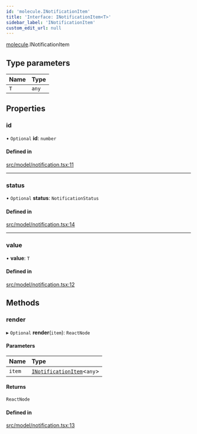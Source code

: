 ```yaml
---
id: 'molecule.INotificationItem'
title: 'Interface: INotificationItem<T>'
sidebar_label: 'INotificationItem'
custom_edit_url: null
---
```


[molecule](../namespaces/molecule).INotificationItem

## Type parameters

| Name | Type  |
| :--- | :---- |
| `T`  | `any` |

## Properties

### id

• `Optional` **id**: `number`

#### Defined in

[src/model/notification.tsx:11](https://github.com/DTStack/molecule/blob/22a59c7/src/model/notification.tsx#L11)

---

### status

• `Optional` **status**: `NotificationStatus`

#### Defined in

[src/model/notification.tsx:14](https://github.com/DTStack/molecule/blob/22a59c7/src/model/notification.tsx#L14)

---

### value

• **value**: `T`

#### Defined in

[src/model/notification.tsx:12](https://github.com/DTStack/molecule/blob/22a59c7/src/model/notification.tsx#L12)

## Methods

### render

▸ `Optional` **render**(`item`): `ReactNode`

#### Parameters

| Name   | Type                                                      |
| :----- | :-------------------------------------------------------- |
| `item` | [`INotificationItem`](molecule.INotificationItem)<`any`\> |

#### Returns

`ReactNode`

#### Defined in

[src/model/notification.tsx:13](https://github.com/DTStack/molecule/blob/22a59c7/src/model/notification.tsx#L13)
